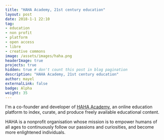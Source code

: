 ```yaml
---
title: "HAHA Academy, 21st century education"
layout: post
date: 2018-1-1 22:10
tag:
- education
- non profit
- platform
- open access
- libre
- creative commons
image: /assets/images/haha.png
headerImage: true
projects: true
hidden: true # don't count this post in blog pagination
description: "HAHA Academy, 21st century education"
author: mayel
externalLink: false
badge: Alpha
weight: 35
---
```



I'm a co-founder and developer of [HAHA Academy](http://HAHA.Academy/), an online education platform to index, curate, and produce freely available educational content.

HAHA is a nonprofit organisation whose mission is to empower humans of all ages to continuously follow our passions and curiosities, and become more enlightened individuals.
